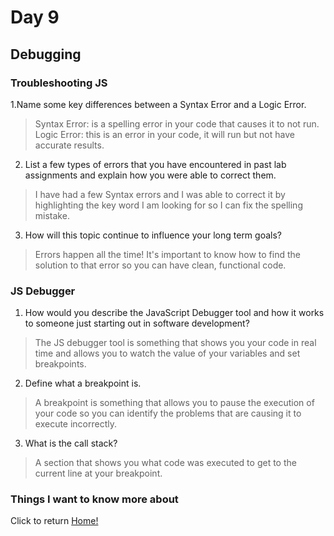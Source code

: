 # Day 9

## Debugging

### Troubleshooting JS

1.Name some key differences between a Syntax Error and a Logic Error.
  > Syntax Error: is a spelling error in your code that causes it to not run.
  > Logic Error: this is an error in your code, it will run but not have accurate results.

2. List a few types of errors that you have encountered in past lab assignments and explain how you were able to correct them.

  > I have had a few Syntax errors and I was able to correct it by highlighting the key word I am looking for so I can fix the spelling mistake.

3. How will this topic continue to influence your long term goals?

  > Errors happen all the time! It's important to know how to find the solution to that error so you can have clean, functional code.

### JS Debugger

1. How would you describe the JavaScript Debugger tool and how it works to someone just starting out in software development?

  > The JS debugger tool is something that shows you your code in real time and allows you to watch the value of your variables and set breakpoints.

2. Define what a breakpoint is.

  > A breakpoint is something that allows you to pause the execution of your code so you can identify the problems that are causing it to execute incorrectly.

3. What is the call stack?

  > A section that shows you what code was executed to get to the current line at your breakpoint.

### Things I want to know more about



Click to return [Home!](../README.md)
